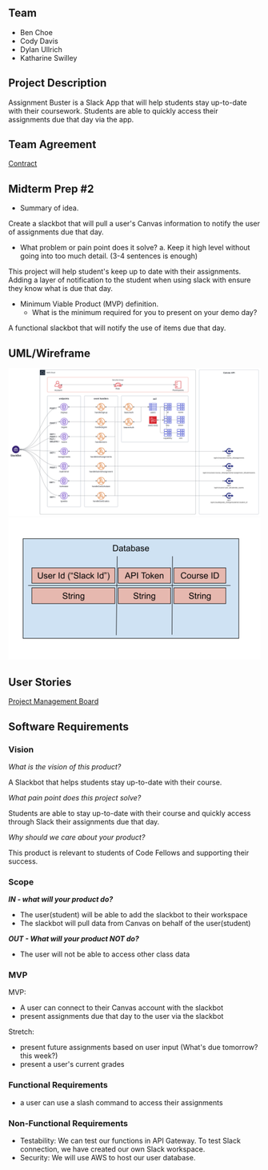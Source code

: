## Team

- Ben Choe
- Cody Davis
- Dylan Ullrich
- Katharine Swilley

## Project Description

Assignment Buster is a Slack App that will help students stay up-to-date with their coursework. Students are able to quickly access their assignments due that day via the app.

## Team Agreement

[Contract](https://docs.google.com/document/d/1Ei7RcvOaHzeyUDbDCYfNEVa91ktPXAih2gQk4I0Fmmc/edit#heading=h.y52avp42q2jv)

## Midterm Prep #2 

 - Summary of idea.

Create a slackbot that will pull a user's Canvas information to notify the user of assignments due that day.

 - What problem or pain point does it solve? a. Keep it high level without going into too much detail. (3-4 sentences is enough)

This project will help student's keep up to date with their assignments. Adding a layer of notification to the student when using slack with ensure they know what is due that day. 

- Minimum Viable Product (MVP) definition.
  - What is the minimum required for you to present on your demo day?

A functional slackbot that will notify the use of items due that day.

## UML/Wireframe

![UML](node-doubt%20uml.svg)
![database model](database-model.png)

## User Stories 

[Project Management Board](https://trello.com/b/yYzfBtpA/assignment-buster-401-midterm-project)

## Software Requirements

### Vision

*What is the vision of this product?*

A Slackbot that helps students stay up-to-date with their course.

*What pain point does this project solve?*

Students are able to stay up-to-date with their course and quickly access through Slack their assignments due that day.

*Why should we care about your product?*

This product is relevant to students of Code Fellows and supporting their success.

### Scope

***IN - what will your product do?***

- The user(student) will be able to add the slackbot to their workspace
- The slackbot will pull data from Canvas on behalf of the user(student)

***OUT - What will your product NOT do?***

- The user will not be able to access other class data

### MVP

MVP:

- A user can connect to their Canvas account with the slackbot
- present assignments due that day to the user via the slackbot

Stretch:

- present future assignments based on user input (What's due tomorrow? this week?)
- present a user's current grades

### Functional Requirements

- a user can use a slash command to access their assignments

### Non-Functional Requirements

- Testability: We can test our functions in API Gateway. To test Slack connection, we have created our own Slack workspace.
- Security: We will use AWS to host our user database.
